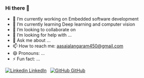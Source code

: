 ### Hi there 👋

- 🔭 I’m currently working on Embedded software development 
- 🌱 I’m currently learning Deep learning and computer vision
- 👯 I’m looking to collaborate on 
- 🤔 I’m looking for help with ...
- 💬 Ask me about ...
- 📫 How to reach me: aasaialangaram450@gmail.com 
- 😄 Pronouns: ...
- ⚡ Fun fact: ...

[![Linkedin](https://i.stack.imgur.com/gVE0j.png) LinkedIn](https://www.linkedin.com/in/aasaialangaram-%F0%9F%A4%96-b614b2a2/)
&nbsp; [![GitHub](https://i.stack.imgur.com/tskMh.png) GitHub](https://github.com/) 	
<!--
**AasaiAlangaram/AasaiAlangaram** is a ✨ _special_ ✨ repository because its `README.md` (this file) appears on your GitHub profile.

Here are some ideas to get you started:

- 🔭 I’m currently working on Embedded software development 
- 🌱 I’m currently learning ...
- 👯 I’m looking to collaborate on ...
- 🤔 I’m looking for help with ...
- 💬 Ask me about ...
- 📫 How to reach me: ...
- 😄 Pronouns: ...
- ⚡ Fun fact: ...
-->
